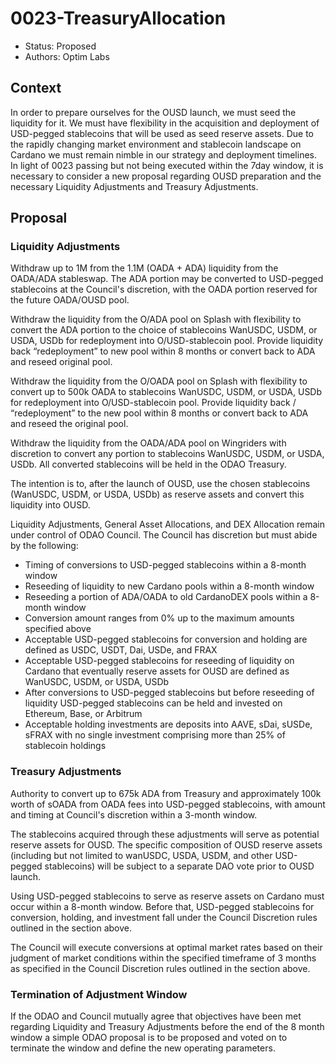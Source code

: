 # 0023-TreasuryAllocation

- Status: Proposed
- Authors: Optim Labs

## Context

In order to prepare ourselves for the OUSD launch, we must seed the liquidity for it. We must have flexibility in the acquisition and deployment of USD-pegged stablecoins that will be used as seed reserve assets. Due to the rapidly changing market environment and stablecoin landscape on Cardano we must remain nimble in our strategy and deployment timelines. In light of 0023 passing but not being executed within the 7day window, it is necessary to consider a new proposal regarding OUSD preparation and the necessary Liquidity Adjustments and Treasury Adjustments.

## Proposal

### Liquidity Adjustments

Withdraw up to 1M from the 1.1M (OADA + ADA) liquidity from the OADA/ADA stableswap. The ADA portion may be converted to USD-pegged stablecoins at the Council's discretion, with the OADA portion reserved for the future OADA/OUSD pool.

Withdraw the liquidity from the O/ADA pool on Splash with flexibility to convert the ADA portion to the choice of stablecoins WanUSDC, USDM, or USDA, USDb for redeployment into O/USD-stablecoin pool. Provide liquidity back “redeployment” to new pool within 8 months or convert back to ADA and reseed original pool.

Withdraw the liquidity from the O/OADA pool on Splash with flexibility to convert up to 500k OADA to stablecoins WanUSDC, USDM, or USDA, USDb for redeployment into O/USD-stablecoin pool. Provide liquidity back / “redeployment” to the new pool within 8 months or convert back to ADA and reseed the original pool.

Withdraw the liquidity from the OADA/ADA pool on Wingriders with discretion to convert any portion to stablecoins WanUSDC, USDM, or USDA, USDb. All converted stablecoins will be held in the ODAO Treasury.

The intention is to, after the launch of OUSD, use the chosen stablecoins (WanUSDC, USDM, or USDA, USDb) as reserve assets and convert this liquidity into OUSD.

Liquidity Adjustments, General Asset Allocations, and DEX Allocation remain under control of ODAO Council. The Council has discretion but must abide by the following:

- Timing of conversions to USD-pegged stablecoins within a 8-month window
- Reseeding of liquidity to new Cardano pools within a 8-month window
- Reseeding a portion of ADA/OADA to old CardanoDEX pools within a 8-month window
- Conversion amount ranges from 0% up to the maximum amounts specified above
- Acceptable USD-pegged stablecoins for conversion and holding are defined as USDC, USDT, Dai, USDe, and FRAX
- Acceptable USD-pegged stablecoins for reseeding of liquidity on Cardano that eventually reserve assets for OUSD are defined as WanUSDC, USDM, or USDA, USDb
- After conversions to USD-pegged stablecoins but before reseeding of liquidity USD-pegged stablecoins can be held and invested on Ethereum, Base, or Arbitrum
- Acceptable holding investments are deposits into AAVE, sDai, sUSDe, sFRAX with no single investment comprising more than 25% of stablecoin holdings

### Treasury Adjustments

Authority to convert up to 675k ADA from Treasury and approximately 100k worth of sOADA from OADA fees into USD-pegged stablecoins, with amount and timing at Council's discretion within a 3-month window.

The stablecoins acquired through these adjustments will serve as potential reserve assets for OUSD. The specific composition of OUSD reserve assets (including but not limited to wanUSDC, USDA, USDM, and other USD-pegged stablecoins) will be subject to a separate DAO vote prior to OUSD launch.

Using USD-pegged stablecoins to serve as reserve assets on Cardano must occur within a 8-month window. Before that, USD-pegged stablecoins for conversion, holding, and investment fall under the Council Discretion rules outlined in the section above.

The Council will execute conversions at optimal market rates based on their judgment of market conditions within the specified timeframe of 3 months as specified in the Council Discretion rules outlined in the section above.

### Termination of Adjustment Window

If the ODAO and Council mutually agree that objectives have been met regarding Liquidity and Treasury Adjustments before the end of the 8 month window a simple ODAO proposal is to be proposed and voted on to terminate the window and define the new operating parameters.

